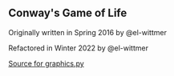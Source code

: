 ## Conway's Game of Life

Originally written in Spring 2016 by @el-wittmer

Refactored in Winter 2022 by @el-wittmer

[Source for graphics.py](https://mcsp.wartburg.edu/zelle/python/graphics/)
